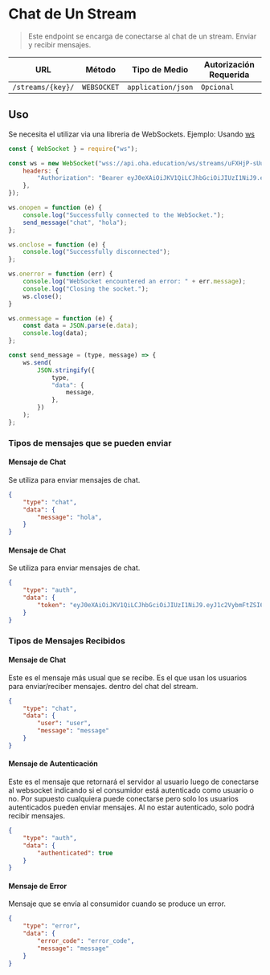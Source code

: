 # Chat de Un Stream

> Este endpoint se encarga de conectarse al chat de un stream. Enviar y recibir mensajes.

|        URL        |   Método    |   Tipo de Medio    | Autorización Requerida |
| :---------------: | :---------: | :----------------: | ---------------------- |
| `/streams/{key}/` | `WEBSOCKET` | `application/json` | `Opcional`             |

## Uso

Se necesita el utilizar via una libreria de WebSockets.
Ejemplo: Usando [ws](https://www.npmjs.com/package/ws)

```js
const { WebSocket } = require("ws");

const ws = new WebSocket("wss://api.oha.education/ws/streams/uFXHjP-sUukXUh8gw-S3yw/", [], {
	headers: {
		"Authorization": "Bearer eyJ0eXAiOiJKV1QiLCJhbGciOiJIUzI1NiJ9.eyJ1c2VybmFtZSI6ImNhcmxvc29zdW5hMTEiLCJpYXQiOjE2NDQ1Mjg1NTYsImV4cCI6MTY0NDUzMjE1NiwianRpIjoiNGE5MzhkMmYtYjVhOS00ZWQyLWEzMTEtZmE5YTNhZDNlZTQzIiwidXNlcl9pZCI6MSwib3JpZ19pYXQiOjE2NDQ1Mjg1NTZ9.e5T867YIyC8JtO79Dy63OHyc78LcF_a0eHN9Xtd0ohc",
	},
});

ws.onopen = function (e) {
	console.log("Successfully connected to the WebSocket.");
    send_message("chat", "hola");
};

ws.onclose = function (e) {
	console.log("Successfully disconnected");
};

ws.onerror = function (err) {
    console.log("WebSocket encountered an error: " + err.message);
    console.log("Closing the socket.");
    ws.close();
}

ws.onmessage = function (e) {
	const data = JSON.parse(e.data);
	console.log(data);
};

const send_message = (type, message) => {
	ws.send(
		JSON.stringify({
			type,
			"data": {
				message,
			},
		})
	);
};

```

### Tipos de mensajes que se pueden enviar

#### Mensaje de Chat

Se utiliza para enviar mensajes de chat.

```json
{
    "type": "chat",
    "data": {
        "message": "hola",
    }
}
```

#### Mensaje de Chat

Se utiliza para enviar mensajes de chat.

```json
{
    "type": "auth",
    "data": {
        "token": "eyJ0eXAiOiJKV1QiLCJhbGciOiJIUzI1NiJ9.eyJ1c2VybmFtZSI6ImNhcmxvc29zdW5hMTEiLCJpYXQiOjE2NDUyOTgwMzAsImV4cCI6MTY0NTMwMTYzMCwianRpIjoiOTUzNDYyOTgtODE3Ni00ZDlkLWFkNGUtNWIxM2IyMDM5YjI2IiwidXNlcl9pZCI6NCwib3JpZ19pYXQiOjE2NDUyOTgwMzB9.fZxK7Rxmmc3HwimvsitwFyA_RR8v2XDv0gAxMKh1-rM",
    }
}
```

### Tipos de Mensajes Recibidos

#### Mensaje de Chat

Este es el mensaje más usual que se recibe. Es el que usan los usuarios para enviar/reciber mensajes. dentro del chat del stream.

```json
{
	"type": "chat",
	"data": {
		"user": "user",
		"message": "message"
	}
}
```

#### Mensaje de Autenticación

Este es el mensaje que retornará el servidor al usuario luego de conectarse al websocket indicando si el consumidor está autenticado como usuario o no. Por supuesto cualquiera puede conectarse pero solo los usuarios autenticados pueden enviar mensajes. Al no estar autenticado, solo podrá recibir mensajes.

```json
{
	"type": "auth",
	"data": {
		"authenticated": true
	}
}
```

#### Mensaje de Error

Mensaje que se envía al consumidor cuando se produce un error.

```json
{
	"type": "error",
	"data": {
		"error_code": "error_code",
		"message": "message"
	}
}
```
